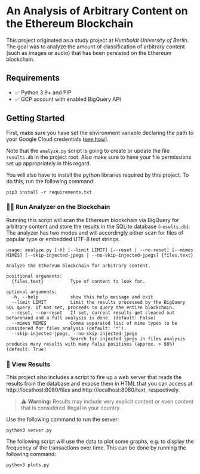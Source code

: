 # An Analysis of Arbitrary Content on the Ethereum Blockchain

This project originated as a study project at *Humboldt University of Berlin*. The goal was to analyze the amount of classification of arbitrary content (such as images or audio) that has been persisted on the Ethereum blockchain.

## Requirements

- ✅ Python 3.9+ and PIP
- ✅ GCP account with enabled BigQuery API

## Getting Started

First, make sure you have set the environment variable declaring the path to your Google Cloud credentials ([see how](https://cloud.google.com/docs/authentication/getting-started#setting_the_environment_variable)).

Note that the `analyze.py` script is going to create or update the file `results.db` in the project root. Also make sure to have your file permissions set up appropriately in this regard.

You will also have to install the python libraries required by this project. To do this, run the following command:

```
pip3 install -r requirements.txt
```

### 🕵️‍♂️ Run Analyzer on the Blockchain

Running this script will scan the Ethereum blockchain via BigQuery for arbitrary content and store the results in the SQLite database (`results.db`). The analyzer has two modes and will accordingly either scan for files of popular type or embedded UTF-8 text strings.

```
usage: analyze.py [-h] [--limit LIMIT] [--reset | --no-reset] [--mimes MIMES] [--skip-injected-jpegs | --no-skip-injected-jpegs] {files,text}

Analyze the Ethereum blockchain for arbitrary content.

positional arguments:
  {files,text}          Type of content to look for.

optional arguments:
  -h, --help            show this help message and exit
  --limit LIMIT         Limit the results processed by the BigQuery SQL query. If not set, proceeds to query the entire blockchain.
  --reset, --no-reset   If set, current results get cleared out beforehand and a full analysis is done. (default: False)
  --mimes MIMES         Comma separated list of mime types to be considered for files analysis (default: '*').
  --skip-injected-jpegs, --no-skip-injected-jpegs
                        Search for injected jpegs in files analysis produces many results with many false positives (approx. > 98%) (default: True)
```

### 📖 View Results

This project also includes a script to fire up a web server that reads the results from the database and expose them in HTML that you can access at http://localhost:8080/files and http://localhost:8080/text, respectively.

> :warning: **Warning:** Results may include very explicit content or even content that is considered illegal in your country.

Use the following command to run the server:

```
python3 server.py
```

The following script will use the data to plot some graphs, e.g. to display the frequency of the transactions over time. This can be done by running the following command:

```
python3 plots.py
```
